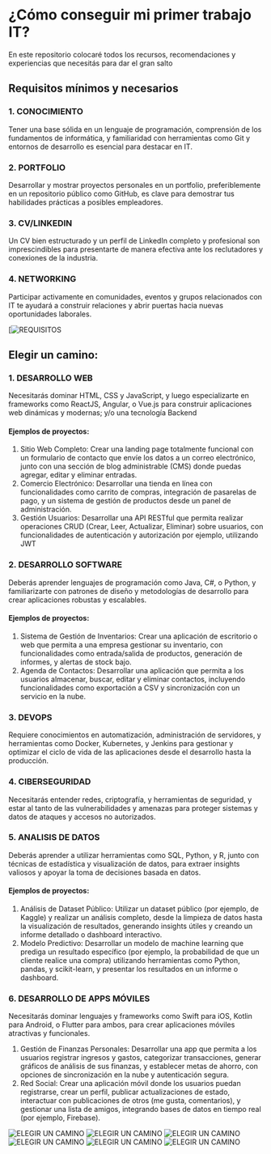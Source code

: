 # ¿Cómo conseguir mi primer trabajo IT?

En este repositorio colocaré todos los recursos, recomendaciones y experiencias que necesitás para dar el gran salto

## Requisitos mínimos y necesarios

### 1. CONOCIMIENTO

Tener una base sólida en un lenguaje de programación, comprensión de los fundamentos de informática, y familiaridad con herramientas como Git y entornos de desarrollo es esencial para destacar en IT.

### 2. PORTFOLIO

Desarrollar y mostrar proyectos personales en un portfolio, preferiblemente en un repositorio público como GitHub, es clave para demostrar tus habilidades prácticas a posibles empleadores.

### 3. CV/LINKEDIN

Un CV bien estructurado y un perfil de LinkedIn completo y profesional son imprescindibles para presentarte de manera efectiva ante los reclutadores y conexiones de la industria.

### 4. NETWORKING

Participar activamente en comunidades, eventos y grupos relacionados con IT te ayudará a construir relaciones y abrir puertas hacia nuevas oportunidades laborales.

[![REQUISITOS](https://raw.githubusercontent.com/sergiecode/recursos-primer-trabajo-it/main/Im%C3%A1genes/Primer%20Trabajo%20IT%20(2).png?token=GHSAT0AAAAAACV572EBWH65RQFY6STVAO4QZWAY3IQ)


## Elegir un camino:

### 1. DESARROLLO WEB

Necesitarás dominar HTML, CSS y JavaScript, y luego especializarte en frameworks como ReactJS, Angular, o Vue.js para construir aplicaciones web dinámicas y modernas; y/o una tecnología Backend

#### Ejemplos de proyectos:

1. Sitio Web Completo: Crear una landing page totalmente funcional con un formulario de contacto que envíe los datos a un correo electrónico, junto con una sección de blog administrable (CMS) donde puedas agregar, editar y eliminar entradas.
2. Comercio Electrónico: Desarrollar una tienda en línea con funcionalidades como carrito de compras, integración de pasarelas de pago, y un sistema de gestión de productos desde un panel de administración.
3. Gestión Usuarios: Desarrollar una API RESTful que permita realizar operaciones CRUD (Crear, Leer, Actualizar, Eliminar) sobre usuarios, con funcionalidades de autenticación y autorización por ejemplo, utilizando JWT

### 2. DESARROLLO SOFTWARE

Deberás aprender lenguajes de programación como Java, C#, o Python, y familiarizarte con patrones de diseño y metodologías de desarrollo para crear aplicaciones robustas y escalables.

#### Ejemplos de proyectos:

1. Sistema de Gestión de Inventarios: Crear una aplicación de escritorio o web que permita a una empresa gestionar su inventario, con funcionalidades como entrada/salida de productos, generación de informes, y alertas de stock bajo.
2. Agenda de Contactos: Desarrollar una aplicación que permita a los usuarios almacenar, buscar, editar y eliminar contactos, incluyendo funcionalidades como exportación a CSV y sincronización con un servicio en la nube.

### 3. DEVOPS

Requiere conocimientos en automatización, administración de servidores, y herramientas como Docker, Kubernetes, y Jenkins para gestionar y optimizar el ciclo de vida de las aplicaciones desde el desarrollo hasta la producción.

### 4. CIBERSEGURIDAD

Necesitarás entender redes, criptografía, y herramientas de seguridad, y estar al tanto de las vulnerabilidades y amenazas para proteger sistemas y datos de ataques y accesos no autorizados.

### 5. ANALISIS DE DATOS

Deberás aprender a utilizar herramientas como SQL, Python, y R, junto con técnicas de estadística y visualización de datos, para extraer insights valiosos y apoyar la toma de decisiones basada en datos.

#### Ejemplos de proyectos:

1. Análisis de Dataset Público: Utilizar un dataset público (por ejemplo, de Kaggle) y realizar un análisis completo, desde la limpieza de datos hasta la visualización de resultados, generando insights útiles y creando un informe detallado o dashboard interactivo.
2. Modelo Predictivo: Desarrollar un modelo de machine learning que prediga un resultado específico (por ejemplo, la probabilidad de que un cliente realice una compra) utilizando herramientas como Python, pandas, y scikit-learn, y presentar los resultados en un informe o dashboard.

### 6. DESARROLLO DE APPS MÓVILES

Necesitarás dominar lenguajes y frameworks como Swift para iOS, Kotlin para Android, o Flutter para ambos, para crear aplicaciones móviles atractivas y funcionales.

1. Gestión de Finanzas Personales: Desarrollar una app que permita a los usuarios registrar ingresos y gastos, categorizar transacciones, generar gráficos de análisis de sus finanzas, y establecer metas de ahorro, con opciones de sincronización en la nube y autenticación segura.
2. Red Social: Crear una aplicación móvil donde los usuarios puedan registrarse, crear un perfil, publicar actualizaciones de estado, interactuar con publicaciones de otros (me gusta, comentarios), y gestionar una lista de amigos, integrando bases de datos en tiempo real (por ejemplo, Firebase).

![ELEGIR UN CAMINO](https://raw.githubusercontent.com/sergiecode/recursos-primer-trabajo-it/main/Im%C3%A1genes/Primer%20Trabajo%20IT%20(3).png?token=GHSAT0AAAAAACV572EAF7F76TJLBU3NA7FQZWAY37Q)
![ELEGIR UN CAMINO](https://raw.githubusercontent.com/sergiecode/recursos-primer-trabajo-it/main/Im%C3%A1genes/Primer%20Trabajo%20IT%20(4).png?token=GHSAT0AAAAAACV572EAZ4NEJNO3NK7RRBAYZWAY46A)
![ELEGIR UN CAMINO](https://raw.githubusercontent.com/sergiecode/recursos-primer-trabajo-it/main/Im%C3%A1genes/Primer%20Trabajo%20IT%20(5).png?token=GHSAT0AAAAAACV572EBKV7JV6UHJLSPMH7QZWAY5HQ)
![ELEGIR UN CAMINO](https://raw.githubusercontent.com/sergiecode/recursos-primer-trabajo-it/main/Im%C3%A1genes/Primer%20Trabajo%20IT%20(6).png?token=GHSAT0AAAAAACV572EBWL4XHJWJ4OTJT2MQZWAY5PA)
![ELEGIR UN CAMINO](https://raw.githubusercontent.com/sergiecode/recursos-primer-trabajo-it/main/Im%C3%A1genes/Primer%20Trabajo%20IT%20(7).png?token=GHSAT0AAAAAACV572EANZYFCBBMEMQLYHSAZWAY5XQ)
![ELEGIR UN CAMINO](https://raw.githubusercontent.com/sergiecode/recursos-primer-trabajo-it/main/Im%C3%A1genes/Primer%20Trabajo%20IT%20(8).png?token=GHSAT0AAAAAACV572EBOPC6ZF7GUNOWUEMMZWAY57Q)

